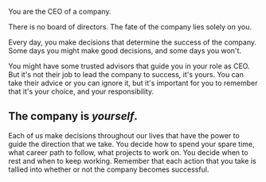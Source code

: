 You are the CEO of a company.

There is no board of directors. The fate of the company lies solely on you.

Every day, you make decisions that determine the success of the company. Some days you might make good decisions, and some days you won't. 

You might have some trusted advisors that guide you in your role as CEO. But it's not their job to lead the company to success, it's yours. You can take their advice or you can ignore it, but it's important for you to remember that it's your choice, and your responsibility.

## The company is *yourself*. 

Each of us make decisions throughout our lives that have the power to guide the direction that we take. You decide how to spend your spare time, what career path to follow, what projects to work on. You decide when to rest and when to keep working. Remember that each action that you take is tallied into whether or not the company becomes successful.
